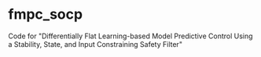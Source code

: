 # fmpc_socp
Code for "Differentially Flat Learning-based Model Predictive Control Using a Stability, State, and Input Constraining Safety Filter"
